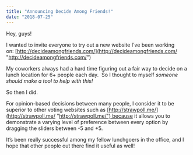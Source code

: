 ```yaml
---
title: "Announcing Decide Among Friends!"
date: "2018-07-25"
---
```


Hey, guys!

I wanted to invite everyone to try out a new website I’ve been working on: [http://decideamongfriends.com/](http://decideamongfriends.com/ "http://decideamongfriends.com/")

My coworkers always had a hard time figuring out a fair way to decide on a lunch location for 6+ people each day.  So I thought to myself _someone should make a tool to help with this!_

So then I did.

For opinion-based decisions between many people, I consider it to be superior to other voting websites such as [http://strawpoll.me/](http://strawpoll.me/ "http://strawpoll.me/") because it allows you to demonstrate a varying level of preference between every option by dragging the sliders between -5 and +5.

It’s been really successful among my fellow lunchgoers in the office, and I hope that other people out there find it useful as well!
